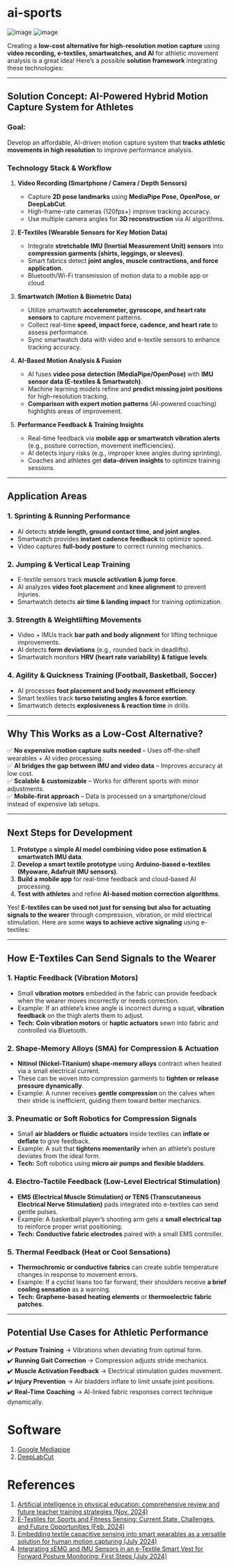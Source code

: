 # ai-sports
![image](https://github.com/user-attachments/assets/b47dcc3b-e1ea-4bb6-8f96-8e92eb9fed0a)
![image](https://github.com/user-attachments/assets/bdff8526-a5d6-4b70-ac82-9c6e55367478)

Creating a **low-cost alternative for high-resolution motion capture** using **video recording, e-textiles, smartwatches, and AI** for athletic movement analysis is a great idea! Here’s a possible **solution framework** integrating these technologies:

---

## **Solution Concept: AI-Powered Hybrid Motion Capture System for Athletes**
### **Goal:**  
Develop an affordable, AI-driven motion capture system that **tracks athletic movements in high resolution** to improve performance analysis.  

### **Technology Stack & Workflow**
1. **Video Recording (Smartphone / Camera / Depth Sensors)**
   - Capture **2D pose landmarks** using **MediaPipe Pose, OpenPose, or DeepLabCut**.
   - High-frame-rate cameras (120fps+) improve tracking accuracy.
   - Use multiple camera angles for **3D reconstruction** via AI algorithms.

2. **E-Textiles (Wearable Sensors for Key Motion Data)**
   - Integrate **stretchable IMU (Inertial Measurement Unit) sensors** into **compression garments (shirts, leggings, or sleeves)**.
   - Smart fabrics detect **joint angles, muscle contractions, and force application**.
   - Bluetooth/Wi-Fi transmission of motion data to a mobile app or cloud.

3. **Smartwatch (Motion & Biometric Data)**
   - Utilize smartwatch **accelerometer, gyroscope, and heart rate sensors** to capture movement patterns.
   - Collect real-time **speed, impact force, cadence, and heart rate** to assess performance.
   - Sync smartwatch data with video and e-textile sensors to enhance tracking accuracy.

4. **AI-Based Motion Analysis & Fusion**
   - AI fuses **video pose detection (MediaPipe/OpenPose)** with **IMU sensor data (E-textiles & Smartwatch)**.
   - Machine learning models refine and **predict missing joint positions** for high-resolution tracking.
   - **Comparison with expert motion patterns** (AI-powered coaching) highlights areas of improvement.

5. **Performance Feedback & Training Insights**
   - Real-time feedback via **mobile app or smartwatch vibration alerts** (e.g., posture correction, movement inefficiencies).
   - AI detects injury risks (e.g., improper knee angles during sprinting).
   - Coaches and athletes get **data-driven insights** to optimize training sessions.

---

## **Application Areas**
### **1. Sprinting & Running Performance**
- AI detects **stride length, ground contact time, and joint angles**.
- Smartwatch provides **instant cadence feedback** to optimize speed.
- Video captures **full-body posture** to correct running mechanics.

### **2. Jumping & Vertical Leap Training**
- E-textile sensors track **muscle activation & jump force**.
- AI analyzes **video foot placement** and **knee alignment** to prevent injuries.
- Smartwatch detects **air time & landing impact** for training optimization.

### **3. Strength & Weightlifting Movements**
- Video + IMUs track **bar path and body alignment** for lifting technique improvements.
- AI detects **form deviations** (e.g., rounded back in deadlifts).
- Smartwatch monitors **HRV (heart rate variability) & fatigue levels**.

### **4. Agility & Quickness Training (Football, Basketball, Soccer)**
- AI processes **foot placement and body movement efficiency**.
- Smart textiles track **torso twisting angles & force exertion**.
- Smartwatch detects **explosiveness & reaction time** in drills.

---

## **Why This Works as a Low-Cost Alternative?**
✅ **No expensive motion capture suits needed** – Uses off-the-shelf wearables + AI video processing.  
✅ **AI bridges the gap between IMU and video data** – Improves accuracy at low cost.  
✅ **Scalable & customizable** – Works for different sports with minor adjustments.  
✅ **Mobile-first approach** – Data is processed on a smartphone/cloud instead of expensive lab setups.  

---

## **Next Steps for Development**
1. **Prototype** a **simple AI model combining video pose estimation & smartwatch IMU data**.
2. **Develop a smart textile prototype** using **Arduino-based e-textiles (Myoware, Adafruit IMU sensors)**.
3. **Build a mobile app** for real-time feedback and cloud-based AI processing.
4. **Test with athletes** and refine **AI-based motion correction algorithms**.




Yes! **E-textiles can be used not just for sensing but also for actuating signals to the wearer** through compression, vibration, or mild electrical stimulation. Here are some **ways to achieve active signaling** using e-textiles:

---

## **How E-Textiles Can Send Signals to the Wearer**
### **1. Haptic Feedback (Vibration Motors)**
- Small **vibration motors** embedded in the fabric can provide feedback when the wearer moves incorrectly or needs correction.
- Example: If an athlete’s knee angle is incorrect during a squat, **vibration feedback** on the thigh alerts them to adjust.
- **Tech:** **Coin vibration motors** or **haptic actuators** sewn into fabric and controlled via Bluetooth.

### **2. Shape-Memory Alloys (SMA) for Compression & Actuation**
- **Nitinol (Nickel-Titanium) shape-memory alloys** contract when heated via a small electrical current.
- These can be woven into compression garments to **tighten or release pressure dynamically**.
- Example: A runner receives **gentle compression** on the calves when their stride is inefficient, guiding them toward better mechanics.

### **3. Pneumatic or Soft Robotics for Compression Signals**
- Small **air bladders or fluidic actuators** inside textiles can **inflate or deflate** to give feedback.
- Example: A suit that **tightens momentarily** when an athlete’s posture deviates from the ideal form.
- **Tech:** Soft robotics using **micro air pumps and flexible bladders**.

### **4. Electro-Tactile Feedback (Low-Level Electrical Stimulation)**
- **EMS (Electrical Muscle Stimulation) or TENS (Transcutaneous Electrical Nerve Stimulation)** pads integrated into e-textiles can send gentle pulses.
- Example: A basketball player’s shooting arm gets a **small electrical tap** to reinforce proper wrist positioning.
- **Tech:** **Conductive fabric electrodes** paired with a small EMS controller.

### **5. Thermal Feedback (Heat or Cool Sensations)**
- **Thermochromic or conductive fabrics** can create subtle temperature changes in response to movement errors.
- Example: If a cyclist leans too far forward, their shoulders receive **a brief cooling sensation** as a warning.
- **Tech:** **Graphene-based heating elements** or **thermoelectric fabric patches**.

---

## **Potential Use Cases for Athletic Performance**
✔️ **Posture Training** → Vibrations when deviating from optimal form.  
✔️ **Running Gait Correction** → Compression adjusts stride mechanics.  
✔️ **Muscle Activation Feedback** → Electrical stimulation guides movement.  
✔️ **Injury Prevention** → Air bladders inflate to limit unsafe joint positions.  
✔️ **Real-Time Coaching** → AI-linked fabric responses correct technique dynamically.  





# Software
1. [Google Mediapipe](https://ai.google.dev/edge/mediapipe/solutions/vision/pose_landmarker)
2. [DeepLabCut](https://github.com/DeepLabCut/DeepLabCut)


# References
1. [Artificial intelligence in physical education: comprehensive review and future teacher training strategies (Nov. 2024)](https://www.frontiersin.org/journals/public-health/articles/10.3389/fpubh.2024.1484848/full)
2. [E-Textiles for Sports and Fitness Sensing: Current State, Challenges, and Future Opportunities (Feb. 2024)](https://www.mdpi.com/1424-8220/24/4/1058)
3. [Embedding textile capacitive sensing into smart wearables as a versatile solution for human motion capturing (July 2024)](https://www.nature.com/articles/s41598-024-66165-z)
4. [Integrating sEMG and IMU Sensors in an e-Textile Smart Vest for Forward Posture Monitoring: First Steps (July 2024)](https://pubmed.ncbi.nlm.nih.gov/39066114/)
